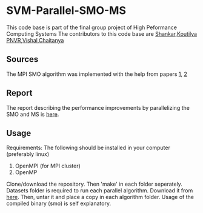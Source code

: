 # SVM-Parallel-SMO-MS
This code base is part of the final group project of High Peformance Computing Systems
The contributors to this code base are [Shankar](https://github.com/shankar1224),[Koutilya PNVR](https://github.com/koutilya40192),[Vishal](https://github.com/kkvishal01),[Chaitanya](https://github.com/chaituNova)

## Sources
The MPI SMO algorithm was implemented with the help from papers [1](http://keerthis.com/parallel_SMO_IEEE.pdf), [2](http://web.cs.iastate.edu/~honavar/keerthi-svm.pdf)

## Report
The report describing the performance improvements by parallelizing the SMO and MS is [here](https://drive.google.com/open?id=0B2Shb2I8kvJPeUZwaWZkWElkOGc).

## Usage
Requirements:
The following should be installed in your computer (preferably linux)
1) OpenMPI (for MPI cluster)
2) OpenMP 

Clone/download the repository. Then 'make' in each folder seperately.
Datasets folder is required to run each parallel algorithm. Download it from [here](https://drive.google.com/open?id=0B2Shb2I8kvJPU2kxUHphNEtUWjg). 
Then, untar it and place a copy in each algorithm folder. 
Usage of the compiled binary (smo) is self explanatory.
